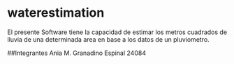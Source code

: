 # waterestimation
El presente Software tiene la capacidad de estimar los metros cuadrados de lluvia de una determinada area en base a los datos de un pluviometro.

##Integrantes
Ania M. Granadino Espinal 24084
